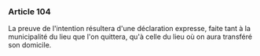### Article 104

La preuve de l'intention résultera d'une déclaration expresse, faite tant à la municipalité du lieu que l'on quittera, qu'à celle du lieu où on aura transféré son domicile.

